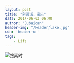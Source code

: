 ```yaml
---
layout: post
title: "别说话，摇头"
date: 2017-06-03 06:00
author: "Gubaidan"
header-img: "/Header/lake.jpg"
cdn: 'header-on'
tags:
	- Life
---
```


![搜索时](http://p9n2j0ewi.bkt.clouddn.com/PostImg/2017-05-31-boolmFilter/bf1.jpg)